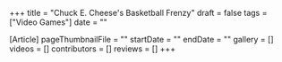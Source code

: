 +++
title = "Chuck E. Cheese's Basketball Frenzy"
draft = false
tags = ["Video Games"]
date = ""

[Article]
pageThumbnailFile = ""
startDate = ""
endDate = ""
gallery = []
videos = []
contributors = []
reviews = []
+++